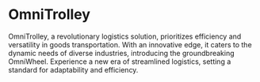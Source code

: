 # OmniTrolley
OmniTrolley, a revolutionary logistics solution, prioritizes efficiency and versatility in goods transportation. With an innovative edge, it caters to the dynamic needs of diverse industries, introducing the groundbreaking OmniWheel. Experience a new era of streamlined logistics, setting a standard for adaptability and efficiency.
